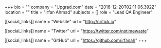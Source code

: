 +++
bio = ""
company = "Upgrad.com"
date = "2016-12-20T02:11:06.392Z"
location = ""
title = "Irfan Ahmad"
subjects = []
role = "Lead QA Engineer"

[[social_links]]
  name = "Website"
  url = "http://critick.io"

[[social_links]]
  name = "Twitter"
  url = "https://twitter.com/notimewaste"

[[social_links]]
  name = "GitHub"
  url = "https://github.com/irfanah"
+++
